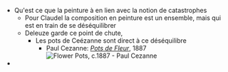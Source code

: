 - Qu'est ce que la peinture à en lien avec la notion de catastrophes
	- Pour Claudel la composition en peinture est un ensemble, mais qui est en train de se déséquilibrer
	- Deleuze garde ce point de chute,
		- Les pots de Ceézanne sont direct à ce déséquilibre
			- Paul Cezanne: [*Pots de Fleur*](https://www.wikiart.org/en/paul-cezanne/flower-pots), 1887 ![Flower Pots, c.1887 - Paul Cezanne](https://uploads4.wikiart.org/images/paul-cezanne/flower-pots.jpg!Large.jpg)
-